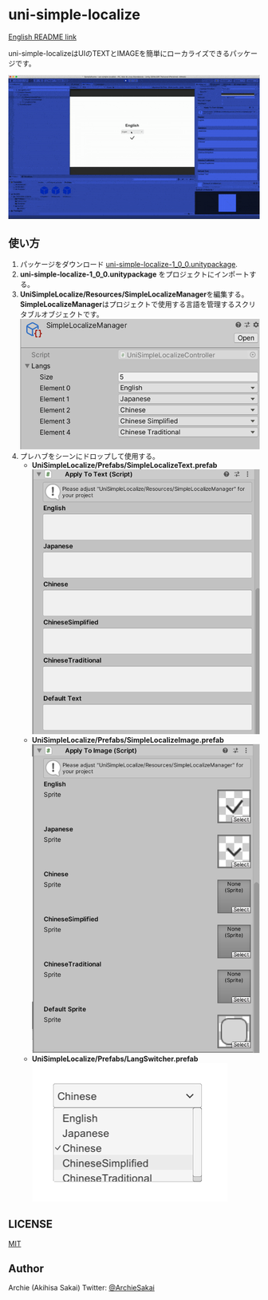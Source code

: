 # uni-simple-localize

[English README link](/README.md)

uni-simple-localizeはUIのTEXTとIMAGEを簡単にローカライズできるパッケージです。

![デモ](/Docs/uni-simple-localize.gif)


## 使い方

1. パッケージをダウンロード [uni-simple-localize-1_0_0.unitypackage](/Release/uni-simple-localize-1_0_0.unitypackage).
1. **uni-simple-localize-1_0_0.unitypackage** をプロジェクトにインポートする。
1. **UniSimpleLocalize/Resources/SimpleLocalizeManager**を編集する。**SimpleLocalizeManager**はプロジェクトで使用する言語を管理するスクリタブルオブジェクトです。
  ![SimpleLocalizeManager](/Docs/SimpleLocalizeManager.png)
1. プレハブをシーンにドロップして使用する。
   * **UniSimpleLocalize/Prefabs/SimpleLocalizeText.prefab**
     ![SimpleLocalizeText](/Docs/SimpleLocalizeText.png)
   * **UniSimpleLocalize/Prefabs/SimpleLocalizeImage.prefab**
     ![SimpleLocalizeImage](/Docs/SimpleLocalizeImage.png)
   * **UniSimpleLocalize/Prefabs/LangSwitcher.prefab**
     ![LangSwitcher](/Docs/LangSwitcher.png)

## LICENSE
[MIT](/LICENSE)

## Author
Archie (Akihisa Sakai)
Twitter: [@ArchieSakai](https://twitter.com/ArchieSakai)

